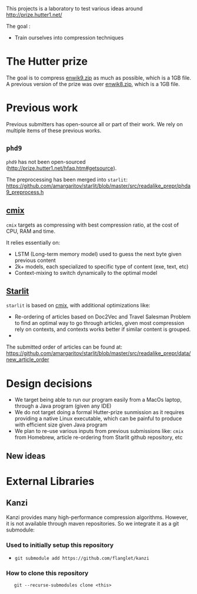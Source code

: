 This projects is a laboratory to test various ideas around http://prize.hutter1.net/

The goal :

- Train ourselves into compression techniques

# The Hutter prize

The goal is to compress [enwik9.zip](http://mattmahoney.net/dc/enwik9.zip) as much as possible, which is a 1GB file.
A previous version of the prize was over [enwik8.zip](http://mattmahoney.net/dc/enwik8.zip), which is a 1GB file.

# Previous work

Previous submitters has open-source all or part of their work. We rely on multiple items of these previous works.

## `phd9`

`phd9` has not been open-sourced (http://prize.hutter1.net/hfaq.htm#getsource).

The preprocessing has been merged into `starlit`: https://github.com/amargaritov/starlit/blob/master/src/readalike_prepr/phda9_preprocess.h

## [cmix](https://github.com/byronknoll/cmix)

`cmix` targets as compressing with best compression ratio, at the cost of CPU, RAM and time.

It relies essentially on:

- LSTM (Long-term memory model) used to guess the next byte given previous content
- 2k+ models, each specialized to specific type of content (exe, text, etc)
- Context-mixing to switch dynamically to the optimal model

## [Starlit](https://github.com/amargaritov/starlit)

`starlit` is based on [cmix](https://github.com/byronknoll/cmix), with additional optimizations like:

- Re-ordering of articles based on Doc2Vec and Travel Salesman Problem to find an optimal way to go through articles, given most compression rely on contexts, and contexts works better if similar content is grouped.
- 

The submitted order of articles can be found at: https://github.com/amargaritov/starlit/blob/master/src/readalike_prepr/data/new_article_order

# Design decisions

- We target being able to run our program easily from a MacOs laptop, through a Java program (given any IDE)
- We do not target doing a formal Hutter-prize sunmission as it requires providing a native Linux executable, which can be painful to produce with efficient size given Java program
- We plan to re-use various inputs from previous submissions like: `cmix` from Homebrew, article re-ordering from Starlit github repository, etc

## New ideas

# External Libraries

## Kanzi

Kanzi provides many high-performance compression algorithms. However, it is not available through maven repositories. So we integrate it as a git submodule:

### Used to initially setup this repository
- `git submodule add https://github.com/flanglet/kanzi`

### How to clone this repository

```
   git --recurse-submodules clone <this>
```